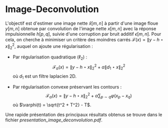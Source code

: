 # Image-Deconvolution

L'objectif est d'estimer une image nette $\widehat{x}[m,n]$ à partir d'une image floue $y[m,n]$ obtenue par convolution de l'image nette $x[m,n]$ avec la réponse impulsionnelle $h[p,q]$, suivie d'une corruption par bruit additif $\epsilon[m,n]$. Pour cela, on cherche à minimiser un critère des moindres carrés $\mathcal{F}(x) = \lVert y - h \star x \rVert_2^2$, auquel on ajoute une régularisation :

- Par régularisation quadratique ($\ell_2$) : 
$$\mathcal{F}_\alpha(x) = \lVert y - h \star x \rVert_2^2 + \alpha \lVert d_1 \star x \rVert_2^2$$ 
où $d_1$ est un filtre laplacien 2D.

- Par régularisation convexe préservant les contours : 
$$\mathcal{F}_\alpha(x) = \lVert y - h \star x \rVert_2^2 + \alpha \sum _{p\sim q} \varphi(x_p - x_q)$$ 
où $\varphi(t) = \sqrt{t^2 + T^2} - T$.

Une rapide présentation des principaux résultats obtenus se trouve dans le fichier _presentation_image_deconvolution.pdf_.
